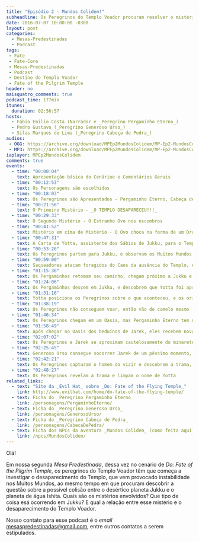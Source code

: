 ```yaml
---
title: "Episódio 2 - Mundos Colidem!"
subheadline: Os Peregrinos do Templo Voador procuram resolver o mistério sobre a potencial colisão entre Dois Mundos!
date: 2016-07-07 10:00:00 -0300
layout: post
categories:
  - Mesas-Predestinadas
  - Podcast
tags:
 - Fate
 - Fate-Core
 - Mesas-Predestinadas
 - Podcast
 - Destino do Templo Voador
 - Fate of the Pilgrim Temple
header: no
maisquatro_comments: true 
podcast_time: 177min
itunes:
  duration: 02:56:57
hosts:
  - Fábio Emilio Costa (Narrador e _Peregrino Pergaminho Eterno_)
  - Pedro Gustavo (_Peregrino Generoso Urso_)
  - Silas Marques de Lima (_Peregrino Cabeça de Pedra_)
audios:
 - OGG: https://archive.org/download/MPEp2MundosColidem/MP-Ep2-MundosColidem.ogg
 - MP3: https://archive.org/download/MPEp2MundosColidem/MP-Ep2-MundosColidem.mp3
iaplayer: MPEp2MundosColidem
comments: true
events:
  - time: "00:00:04"
    text: Apresentação básica do Cenárioe e Comentários Gerais
  - time: "00:12:53"
    text: Os Personagens são escolhidos
  - time: "00:18:03"
    text: Os Peregrinos são Apresentados - Pergaminho Eterno, Cabeça de Pedra e Generoso Urso
  - time: "00:21:56"
    text: O Primeiro Mistério - _O TEMPLO DESAPARECEU!!!_
  - time: "00:29:33"
    text: O Segundo Mistério - O Estranho Ovo nos escombros
  - time: "00:41:52"
    text: Mistério em cima de Mistério - O Ovo choca na forma de um Dragão Gigante!
  - time: "00:47:31"
    text: A Carta de Yotta, assistente dos Sábios de Jukku, para o Templo Voador
  - time: "00:53:26"
    text: Os Peregrinos partem para Jukku, e observam os Muitos Mundos 
  - time: "00:59:00"
    text: Saqueadores atacam foragidos do Caos da ausência do Templo, e os Peregrinos não podem deixar isso quieto
  - time: "01:15:36"
    text: Os Pergaminhos retomam seu caminho, chegam próximo a Jukku e analisam a situação
  - time: "01:24:06"
    text: Os Pergaminhos descem em Jukku, e descobrem que Yotta foi aprisionado!
  - time: "01:31:16"
    text: Yotta posiciona os Peregrinos sobre o que aconteceu, e os orientam a procurar Sarek, líder dos Beduínos
  - time: "01:38:19"
    text: Os Peregrinos não conseguem voar, então vão de camelo mesmo
  - time: "01:46:34"
    text: Os Peregrinos chegam em um Oasis, mas Pergaminho Eterno tem uma péssima surpresa, e os demais lutam pela vida de Pergaminho Eterno
  - time: "01:58:49"
    text: Após chegar no Oasis dos beduínos de Jarek, eles recebem novas informações de Jarek e eles descobrem sobre a trama
  - time: "02:07:02"
    text: Os Peregrinos e Jarek se aproximam cautelosamente do minarete e Generoso Urso tornar-se excessivo, e com isso o combate começa
  - time: "02:25:45"
    text: Generoso Urso consegue socorrer Jarek de um péssimo momento, e Pergaminho Eterno recebe a ajuda do Dragão
  - time: "02:42:21"
    text: Os Peregrinos capturam o homem do vizir e descobrem a trama, e o minarete é destruído
  - time: "02:48:27"
    text: Os Peregrinos revelam a trama e limpam o nome de Yotta
related_links: 
  - text: "Site da _Evil Hat_ sobre _Do: Fate of the Flying Temple_"
    link: http://www.evilhat.com/home/do-fate-of-the-flying-temple/    
  - text: Ficha do _Peregrino Pergaminho Eterno_
    link: /personagens/PergaminhoEterno/
  - text: Ficha do _Peregrino Generoso Urso_
    link: /personagens/GenerosoUrso/
  - text: Ficha do _Peregrino Cabeça de Pedra_
    link: /personagens/CabecaDePedra/
  - text: Ficha dos NPCs da Aventura _Mundos Colidem_ (como feita aqui)
    link: /npcs/MundosColidem/
---
```


Olá!

Em nossa segunda _Mesa Predestinada_, dessa vez no cenário de _Do: Fate of the Pilgrim Temple_, os peregrinos do Templo Voador têm que começa a investigar o desaparecimento do Templo, que vem provocado instabilidade nos Muitos Mundos, ao mesmo tempo em que procuram descobrir a questão sobre a possível colisão entre o desértico planeta Jukku e o planeta de água Ishita. Quais são os mistérios envolvidos? Que tipo de coisa esá ocorrendo em Jukku? E qual a relação entre esse mistério e o desaparecimento do Templo Voador.

Nosso contato para esse podcast é o _email_ <mesaspredestinadas@gmail.com>, entre outros contatos a serem estipulados.

[fatemasters]: http://fatemasters.github.io
[rolandomaisquatro]: http://rolandomaisquatro.github.io
